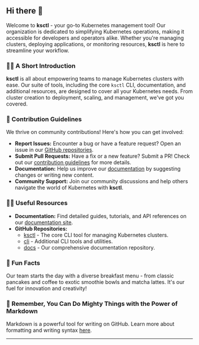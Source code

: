 
## Hi there 👋

Welcome to **ksctl** - your go-to Kubernetes management tool! Our organization is dedicated to simplifying Kubernetes operations, making it accessible for developers and operators alike. Whether you're managing clusters, deploying applications, or monitoring resources, **ksctl** is here to streamline your workflow.

### 🙋‍♀️ A Short Introduction

**ksctl** is all about empowering teams to manage Kubernetes clusters with ease. Our suite of tools, including the core `ksctl` CLI, documentation, and additional resources, are designed to cover all your Kubernetes needs. From cluster creation to deployment, scaling, and management, we've got you covered.

### 🌈 Contribution Guidelines

We thrive on community contributions! Here's how you can get involved:

- **Report Issues:** Encounter a bug or have a feature request? Open an issue in our [GitHub repositories](https://github.com/ksctl).
- **Submit Pull Requests:** Have a fix or a new feature? Submit a PR! Check out our [contribution guidelines](https://github.com/ksctl/ksctl/CONTRIBUTING.md) for more details.
- **Documentation:** Help us improve our [documentation](https://ksctl.github.io/docs/) by suggesting changes or writing new content.
- **Community Support:** Join our community discussions and help others navigate the world of Kubernetes with **ksctl**.

### 👩‍💻 Useful Resources

- **Documentation:** Find detailed guides, tutorials, and API references on our [documentation site](https://ksctl.github.io/docs/).
- **GitHub Repositories:**
  - [ksctl](https://github.com/ksctl/ksctl) - The core CLI tool for managing Kubernetes clusters.
  - [cli](https://github.com/ksctl/cli) - Additional CLI tools and utilities.
  - [docs](https://github.com/ksctl/docs) - Our comprehensive documentation repository.

### 🍿 Fun Facts

Our team starts the day with a diverse breakfast menu - from classic pancakes and coffee to exotic smoothie bowls and matcha lattes. It's our fuel for innovation and creativity!

### 🧙 Remember, You Can Do Mighty Things with the Power of Markdown

Markdown is a powerful tool for writing on GitHub. Learn more about formatting and writing syntax [here](https://docs.github.com/github/writing-on-github/getting-started-with-writing-and-formatting-on-github/basic-writing-and-formatting-syntax).

---
